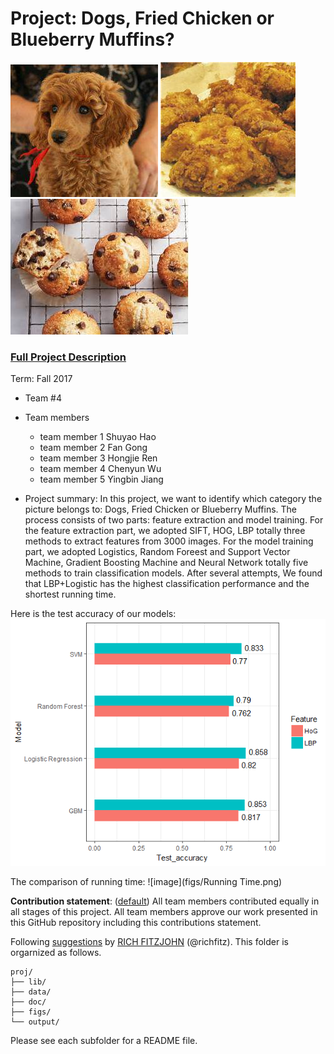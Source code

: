 # Project: Dogs, Fried Chicken or Blueberry Muffins?
![image](figs/img_0074.jpg)
![image](figs/img_1282.jpg)
![image](figs/img_0028.jpg)

### [Full Project Description](doc/project3_desc.md)

Term: Fall 2017

+ Team #4
+ Team members
	+ team member 1  Shuyao Hao
	+ team member 2  Fan Gong
	+ team member 3  Hongjie Ren
	+ team member 4  Chenyun Wu
	+ team member 5  Yingbin Jiang

+ Project summary: In this project, we want to identify which category the picture belongs to: Dogs, Fried Chicken or Blueberry Muffins. The process consists of two parts: feature extraction and model training. 
For the feature extraction part, we adopted SIFT, HOG, LBP totally three methods to extract features from 3000 images. 
For the model training part, we adopted Logistics, Random Foreest and Support Vector Machine, Gradient Boosting Machine and Neural Network totally five methods to train classification models. 
After several attempts, We found that LBP+Logistic has the highest classification performance and the shortest running time.

Here is the test accuracy of our models:
![image](figs/Test_accuracy.png)

The comparison of running time:
![image](figs/Running Time.png)
	
**Contribution statement**: ([default](doc/a_note_on_contributions.md)) All team members contributed equally in all stages of this project. All team members approve our work presented in this GitHub repository including this contributions statement. 

Following [suggestions](http://nicercode.github.io/blog/2013-04-05-projects/) by [RICH FITZJOHN](http://nicercode.github.io/about/#Team) (@richfitz). This folder is orgarnized as follows.

```
proj/
├── lib/
├── data/
├── doc/
├── figs/
└── output/
```

Please see each subfolder for a README file.
